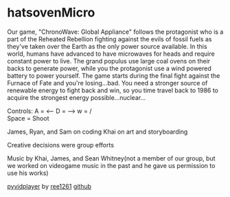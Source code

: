 # hatsovenMicro

Our game, "ChronoWave: Global Appliance" follows the protagonist who is a part of the Reheated Rebellion fighting against the evils of fossil fuels as they've taken
over the Earth as the only power source available. In this world, humans have advanced to have microwaves for heads and require constant power to live. The grand
populus use large coal ovens on their backs to generate power, while you the protagonist use a wind powered battery to power yourself. The game starts during the final
fight against the Furnace of Fate and you're losing...bad. You need a stronger source of renewable energy to fight back and win, so you time travel back to 1986 to
acquire the strongest energy possible...nuclear...


Controls:
A = <--
D = -->
w = /\
Space = Shoot




James, Ryan, and Sam on coding
Khai on art and storyboarding

Creative decisions were group efforts

Music by Khai, James, and Sean Whitney(not a member of our group, but we worked on videogame music in the past and he gave us permission to use his works)

[pyvidplayer](https://github.com/ree1261/pyvidplayer) by [ree1261](https://github.com/ree1261) [github](https://github.com)
